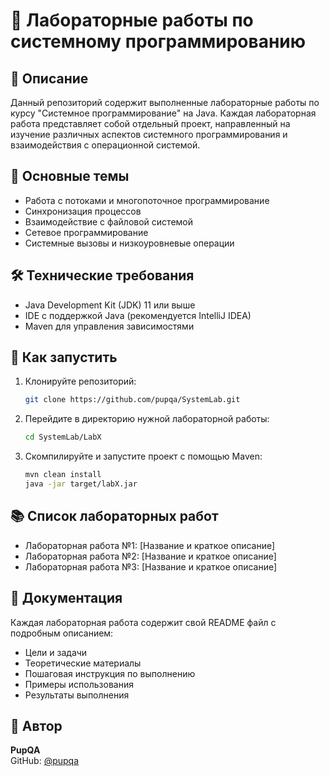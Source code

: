 # 🚀 Лабораторные работы по системному программированию

## 📝 Описание
Данный репозиторий содержит выполненные лабораторные работы по курсу "Системное программирование" на Java. Каждая лабораторная работа представляет собой отдельный проект, направленный на изучение различных аспектов системного программирования и взаимодействия с операционной системой.

## 🎯 Основные темы
- Работа с потоками и многопоточное программирование
- Синхронизация процессов
- Взаимодействие с файловой системой
- Сетевое программирование
- Системные вызовы и низкоуровневые операции

## 🛠 Технические требования
- Java Development Kit (JDK) 11 или выше
- IDE с поддержкой Java (рекомендуется IntelliJ IDEA)
- Maven для управления зависимостями

## 🚦 Как запустить
1. Клонируйте репозиторий:
    ```bash
    git clone https://github.com/pupqa/SystemLab.git
    ```

2. Перейдите в директорию нужной лабораторной работы:
    ```bash
    cd SystemLab/LabX
    ```

3. Скомпилируйте и запустите проект с помощью Maven:
    ```bash
    mvn clean install
    java -jar target/labX.jar
    ```

## 📚 Список лабораторных работ
- Лабораторная работа №1: [Название и краткое описание]
- Лабораторная работа №2: [Название и краткое описание]
- Лабораторная работа №3: [Название и краткое описание]

## 📖 Документация
Каждая лабораторная работа содержит свой README файл с подробным описанием:
- Цели и задачи
- Теоретические материалы
- Пошаговая инструкция по выполнению
- Примеры использования
- Результаты выполнения

## 👤 Автор
**PupQA**  
GitHub: [@pupqa](https://github.com/pupqa)
